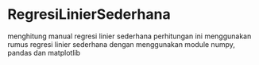 # RegresiLinierSederhana
menghitung manual regresi linier sederhana
perhitungan ini menggunakan rumus regresi linier sederhana dengan menggunakan module numpy, pandas dan matplotlib
